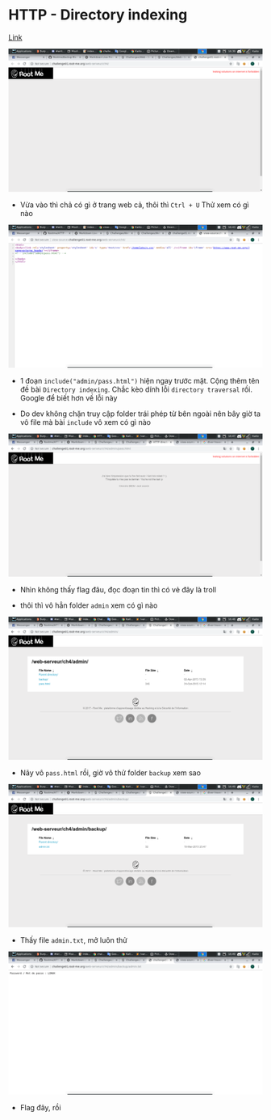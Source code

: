 # HTTP - Directory indexing

[Link](http://challenge01.root-me.org/web-serveur/ch4/)

![home](image/home.png)

- Vừa vào thì chả có gì ở trang web cả, thôi thì `Ctrl + U` Thử xem có gì nào

![u](image/u.png)

- 1 đoạn `include("admin/pass.html")` hiện ngay trước mặt. Cộng thêm tên đề bài `Directory indexing`. Chắc kèo dính lỗi `directory traversal` rồi. Google để biết hơn về lỗi này

- Do dev không chặn truy cập folder trái phép từ bên ngoài nên bây giờ ta vô file mà bài `include` vô xem có gì nào

![troll](image/troll.png)

- Nhìn không thấy flag đâu, đọc đoạn tin thì có vẻ đây là troll

- thôi thì vô hẳn folder `admin` xem có gì nào

![admin](image/admin.png)

- Nãy vô `pass.html` rồi, giờ vô thử folder `backup` xem sao

![bac](image/bac.png)

- Thấy file `admin.txt`, mở luôn thử

![flag](image/flag.png)

- Flag đây, rồi
